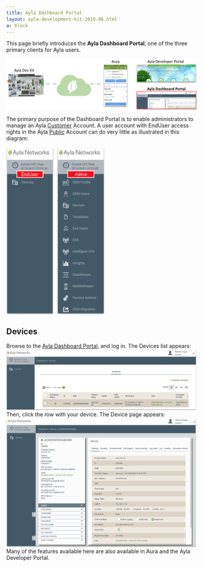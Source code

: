 ```yaml
---
title: Ayla Dashboard Portal
layout: ayla-development-kit-2019-06.html
a: block
---
```


This page briefly introduces the **Ayla Dashboard Portal**, one of the three primary clients for Ayla users.

<img src="app-and-portals.png" width="700">

The primary purpose of the Dashboard Portal is to enable administrators to manage an Ayla <u>Customer</u> Account. A user account with EndUser access rights in the Ayla <u>Public</u> Account can do very little as illustrated in this diagram:

<img src="dashboard-rights.png" width="260">

## Devices

Browse to the [Ayla Dashboard Portal](/content/ayla-dashboard-portal), and log in. The Devices list appears:
<img src="devices.png" width="800">
Then, click the row with your device. The Device page appears:
<img src="device.png" width="800">
Many of the features available here are also available in Aura and the Ayla Developer Portal.
